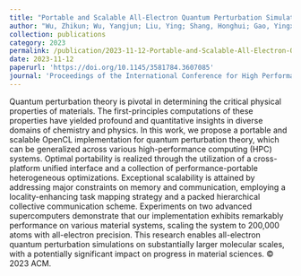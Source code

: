 ```yaml
---
title: "Portable and Scalable All-Electron Quantum Perturbation Simulations on Exascale Supercomputers"
author: "Wu, Zhikun; Wu, Yangjun; Liu, Ying; Shang, Honghui; Gao, Yingxiang; Zhang, Zhongcheng; Zhang, Yuyang; Long, Yingchi; Feng, Xiaobing; Cui, Huimin"
collection: publications
category: 2023
permalink: /publication/2023-11-12-Portable-and-Scalable-All-Electron-Quantum-Perturbation-Simulations-on-Exascale-Supercomputers
date: 2023-11-12
paperurl: 'https://doi.org/10.1145/3581784.3607085'
journal: 'Proceedings of the International Conference for High Performance Computing, Networking, Storage and Analysis, SC 2023'
---
```


Quantum perturbation theory is pivotal in determining the critical physical properties of materials. The first-principles computations of these properties have yielded profound and quantitative insights in diverse domains of chemistry and physics. In this work, we propose a portable and scalable OpenCL implementation for quantum perturbation theory, which can be generalized across various high-performance computing (HPC) systems. Optimal portability is realized through the utilization of a cross-platform unified interface and a collection of performance-portable heterogeneous optimizations. Exceptional scalability is attained by addressing major constraints on memory and communication, employing a locality-enhancing task mapping strategy and a packed hierarchical collective communication scheme. Experiments on two advanced supercomputers demonstrate that our implementation exhibits remarkably performance on various material systems, scaling the system to 200,000 atoms with all-electron precision. This research enables all-electron quantum perturbation simulations on substantially larger molecular scales, with a potentially significant impact on progress in material sciences. © 2023 ACM.
